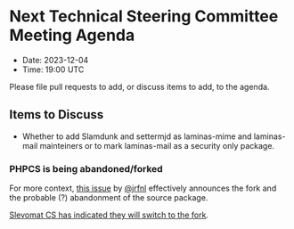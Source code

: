 # Next Technical Steering Committee Meeting Agenda

- Date: 2023-12-04
- Time: 19:00 UTC

Please file pull requests to add, or discuss items to add, to the agenda.

## Items to Discuss

- Whether to add Slamdunk and settermjd as laminas-mime and laminas-mail mainteiners or to mark laminas-mail as a security only package.

### PHPCS is being abandoned/forked

For more context, [this issue](https://github.com/squizlabs/PHP_CodeSniffer/issues/3932) by [@jrfnl](https://github.com/jrfnl) effectively announces the fork and the probable (?) abandonment of the source package.

[Slevomat CS has indicated they will switch to the fork](https://github.com/slevomat/coding-standard/issues/1640). 

